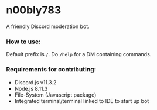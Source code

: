 # n00bly783
A friendly Discord moderation bot.

### How to use:
Default prefix is `/`. Do `/help` for a DM containing commands.

### Requirements for contributing:
* Discord.js v11.3.2
* Node.js 8.11.3
* File-System (Javascript package)
* Integrated terminal/terminal linked to IDE to start up bot
